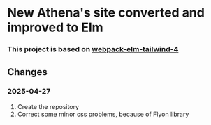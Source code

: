 # New Athena's site converted and improved to Elm 

### This project is based on [webpack-elm-tailwind-4](https://github.com/stratis-vip/webpack-elm-tailwind-4)

## Changes
### 2025-04-27
1. Create the repository
2. Correct some minor css problems, because of Flyon library
